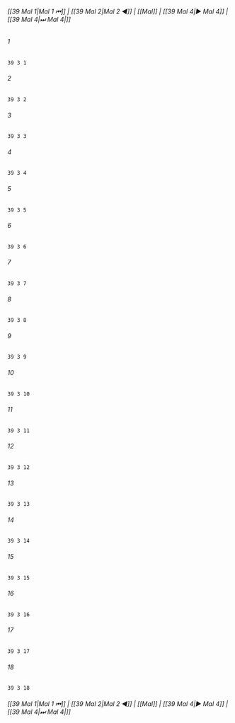
###### [[39 Mal 1|Mal 1 ⏮]] | [[39 Mal 2|Mal 2 ◀]] | [[Mal]] | [[39 Mal 4|▶ Mal 4]] | [[39 Mal 4|⏭ Mal 4|]]

###### 1
``` verse
39 3 1 
```
###### 2
``` verse
39 3 2 
```
###### 3
``` verse
39 3 3 
```
###### 4
``` verse
39 3 4 
```
###### 5
``` verse
39 3 5 
```
###### 6
``` verse
39 3 6 
```
###### 7
``` verse
39 3 7 
```
###### 8
``` verse
39 3 8 
```
###### 9
``` verse
39 3 9 
```
###### 10
``` verse
39 3 10 
```
###### 11
``` verse
39 3 11 
```
###### 12
``` verse
39 3 12 
```
###### 13
``` verse
39 3 13 
```
###### 14
``` verse
39 3 14 
```
###### 15
``` verse
39 3 15 
```
###### 16
``` verse
39 3 16 
```
###### 17
``` verse
39 3 17 
```
###### 18
``` verse
39 3 18 
```

###### [[39 Mal 1|Mal 1 ⏮]] | [[39 Mal 2|Mal 2 ◀]] | [[Mal]] | [[39 Mal 4|▶ Mal 4]] | [[39 Mal 4|⏭ Mal 4|]]

